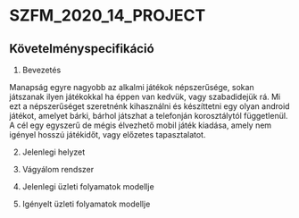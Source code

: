 # SZFM\_2020\_14\_PROJECT

## Követelményspecifikáció

1. Bevezetés

Manapság egyre nagyobb az alkalmi játékok népszerűsége, 
sokan játszanak ilyen játékokkal ha éppen van kedvük, 
vagy szabadidejük rá. Mi ezt a népszerűséget szeretnénk kihasználni 
és készíttetni egy olyan android játékot, amelyet bárki, 
bárhol játszhat a telefonján korosztálytól függetlenül.
A cél egy egyszerű de mégis élvezhető mobil játék kiadása, 
amely nem igényel hosszú játékidőt, vagy előzetes tapasztalatot.

2. Jelenlegi helyzet



3. Vágyálom rendszer



4. Jelenlegi üzleti folyamatok modellje



5. Igényelt üzleti folyamatok modellje

